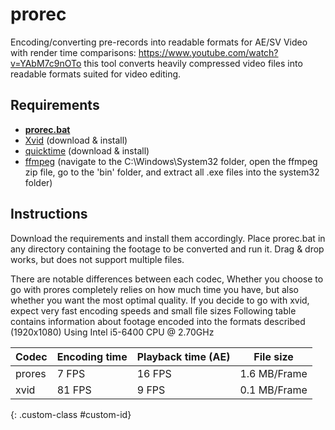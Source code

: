 # prorec

Encoding/converting pre-records into readable formats for AE/SV
Video with render time comparisons: https://www.youtube.com/watch?v=YAbM7c9nOTo
this tool converts heavily compressed video files into readable formats suited for video editing. 

## Requirements

* **[prorec.bat](https://github.com/gmzorz/prerecs/archive/master.zip)**
* [Xvid](https://www.xvid.com/download/) (download & install)
* [quicktime](https://support.apple.com/kb/DL837) (download & install)
* [ffmpeg](https://ffmpeg.zeranoe.com/builds/) (navigate to the C:\Windows\System32 folder, open the ffmpeg zip file, go to the 'bin' folder, and extract all .exe files into the system32 folder)

## Instructions
Download the requirements and install them accordingly. Place prorec.bat in any directory containing the footage to be converted and run it. Drag & drop works, but does not support multiple files. 

There are notable differences between each codec, Whether you choose to go with prores completely relies on how much time you have, but also whether you want the most optimal quality. If you decide to go with xvid, expect very fast encoding speeds and small file sizes
Following table contains information about footage encoded into the formats described (1920x1080) Using Intel i5-6400 CPU @ 2.70GHz

| Codec | Encoding time | Playback time (AE) | File size |
|---|---|---|---|
| prores | 7 FPS | 16 FPS | 1.6 MB/Frame |
| xvid | 81 FPS | 9 FPS | 0.1 MB/Frame |
{: .custom-class #custom-id}
